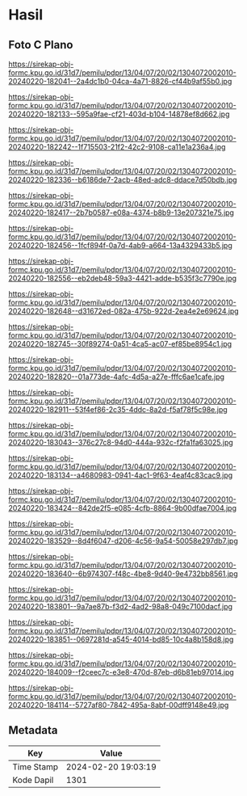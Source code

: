# Hasil

## Foto C Plano

https://sirekap-obj-formc.kpu.go.id/31d7/pemilu/pdpr/13/04/07/20/02/1304072002010-20240220-182041--2a4dc1b0-04ca-4a71-8826-cf44b9af55b0.jpg

https://sirekap-obj-formc.kpu.go.id/31d7/pemilu/pdpr/13/04/07/20/02/1304072002010-20240220-182133--595a9fae-cf21-403d-b104-14878ef8d662.jpg

https://sirekap-obj-formc.kpu.go.id/31d7/pemilu/pdpr/13/04/07/20/02/1304072002010-20240220-182242--1f715503-21f2-42c2-9108-ca11e1a236a4.jpg

https://sirekap-obj-formc.kpu.go.id/31d7/pemilu/pdpr/13/04/07/20/02/1304072002010-20240220-182336--b6186de7-2acb-48ed-adc8-ddace7d50bdb.jpg

https://sirekap-obj-formc.kpu.go.id/31d7/pemilu/pdpr/13/04/07/20/02/1304072002010-20240220-182417--2b7b0587-e08a-4374-b8b9-13e207321e75.jpg

https://sirekap-obj-formc.kpu.go.id/31d7/pemilu/pdpr/13/04/07/20/02/1304072002010-20240220-182456--1fcf894f-0a7d-4ab9-a664-13a4329433b5.jpg

https://sirekap-obj-formc.kpu.go.id/31d7/pemilu/pdpr/13/04/07/20/02/1304072002010-20240220-182556--eb2deb48-59a3-4421-adde-b535f3c7790e.jpg

https://sirekap-obj-formc.kpu.go.id/31d7/pemilu/pdpr/13/04/07/20/02/1304072002010-20240220-182648--d31672ed-082a-475b-922d-2ea4e2e69624.jpg

https://sirekap-obj-formc.kpu.go.id/31d7/pemilu/pdpr/13/04/07/20/02/1304072002010-20240220-182745--30f89274-0a51-4ca5-ac07-ef85be8954c1.jpg

https://sirekap-obj-formc.kpu.go.id/31d7/pemilu/pdpr/13/04/07/20/02/1304072002010-20240220-182820--01a773de-4afc-4d5a-a27e-fffc6ae1cafe.jpg

https://sirekap-obj-formc.kpu.go.id/31d7/pemilu/pdpr/13/04/07/20/02/1304072002010-20240220-182911--53f4ef86-2c35-4ddc-8a2d-f5af78f5c98e.jpg

https://sirekap-obj-formc.kpu.go.id/31d7/pemilu/pdpr/13/04/07/20/02/1304072002010-20240220-183043--376c27c8-94d0-444a-932c-f2fa1fa63025.jpg

https://sirekap-obj-formc.kpu.go.id/31d7/pemilu/pdpr/13/04/07/20/02/1304072002010-20240220-183134--a4680983-0941-4ac1-9f63-4eaf4c83cac9.jpg

https://sirekap-obj-formc.kpu.go.id/31d7/pemilu/pdpr/13/04/07/20/02/1304072002010-20240220-183424--842de2f5-e085-4cfb-8864-9b00dfae7004.jpg

https://sirekap-obj-formc.kpu.go.id/31d7/pemilu/pdpr/13/04/07/20/02/1304072002010-20240220-183529--8d4f6047-d206-4c56-9a54-50058e297db7.jpg

https://sirekap-obj-formc.kpu.go.id/31d7/pemilu/pdpr/13/04/07/20/02/1304072002010-20240220-183640--6b974307-f48c-4be8-9d40-9e4732bb8561.jpg

https://sirekap-obj-formc.kpu.go.id/31d7/pemilu/pdpr/13/04/07/20/02/1304072002010-20240220-183801--9a7ae87b-f3d2-4ad2-98a8-049c7100dacf.jpg

https://sirekap-obj-formc.kpu.go.id/31d7/pemilu/pdpr/13/04/07/20/02/1304072002010-20240220-183851--0697281d-a545-4014-bd85-10c4a8b158d8.jpg

https://sirekap-obj-formc.kpu.go.id/31d7/pemilu/pdpr/13/04/07/20/02/1304072002010-20240220-184009--f2ceec7c-e3e8-470d-87eb-d6b81eb97014.jpg

https://sirekap-obj-formc.kpu.go.id/31d7/pemilu/pdpr/13/04/07/20/02/1304072002010-20240220-184114--5727af80-7842-495a-8abf-00dff9148e49.jpg


## Metadata

| Key        | Value               |
| ---------- | ------------------- |
| Time Stamp | 2024-02-20 19:03:19 |
| Kode Dapil | 1301                |




